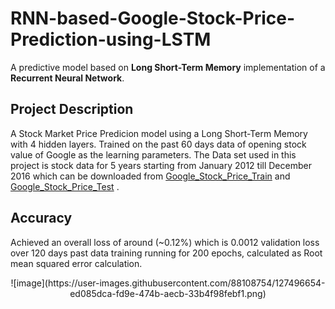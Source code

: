 # RNN-based-Google-Stock-Price-Prediction-using-LSTM
A predictive model based on **Long Short-Term Memory** implementation of a **Recurrent Neural Network**.
</br>
## Project Description 
A Stock Market Price Predicion model using a Long Short-Term Memory with 4 hidden layers. Trained on the past 60 days data of opening stock value of Google as the learning parameters. The Data set used in this project is stock data for 5 years starting from January 2012 till December 2016 which can be downloaded from [Google_Stock_Price_Train](https://github.com/khushipatni/RNN-based-Google-Stock-Price-Prediction-using-LSTM/blob/main/Google_Stock_Price_Train.csv) and [Google_Stock_Price_Test](https://github.com/khushipatni/RNN-based-Google-Stock-Price-Prediction-using-LSTM/blob/main/Google_Stock_Price_Test.csv) . 
</br>
## Accuracy 
Achieved an overall loss of around (~0.12%) which is 0.0012 validation loss over 120 days past data training running for 200 epochs, calculated as Root mean squared error calculation.

<p align="center">
![image](https://user-images.githubusercontent.com/88108754/127496654-ed085dca-fd9e-474b-aecb-33b4f98febf1.png)
</p>

